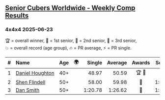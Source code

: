 <style>table {white-space: nowrap;}</style>
<link rel="stylesheet" type="text/css" href="/scw-comp/css/flags.css" />

## [Senior Cubers Worldwide - Weekly Comp Results](/scw-comp/results/)
### 4x4x4 2025-06-23

<span style="white-space: nowrap;">🏆 = overall winner</span>, <span style="white-space: nowrap;">🥇 = 1st senior</span>, <span style="white-space: nowrap;">🥈 = 2nd senior</span>, <span style="white-space: nowrap;">🥉 = 3rd senior</span>, <span style="white-space: nowrap;">💥 = overall record (age group)</span>, <span style="white-space: nowrap;">🔥 = PR average</span>, <span style="white-space: nowrap;">⚡ = PR single</span>.

| # | Name | Age | 🌍 | Single | Average | Awards | Solve 1 | Solve 2 | Solve 3 | Solve 4 | Solve 5 | Video |
| :--: | :-- | :--: | :--: | --: | --: | :--: | --: | --: | --: | --: | --: | :-- |
| 1 | [Daniel Houghton](../../persons/daniel_houghton/444.md) | 40+ | <i class="flag flag-CH" /> | 48.97 | 50.59 | 🏆 🥇 | 53.71 | 49.80 | 51.10 | 48.97 | 50.87 | [Desktop](https://www.facebook.com/events/1227102092228403/permalink/1237443947860884) / [Mobile](https://m.facebook.com/events/1227102092228403?view=permalink&id=1237443947860884) |
| 2 | [Shen Flindell](../../persons/shen_flindell/444.md) | 50+ | <i class="flag flag-AU" /> | 58.00 | 59.98 | 🥈 | 1:01.10 | 1:00.87 | 59.65 | 59.41 | 58.00 | [Desktop](https://www.facebook.com/events/1227102092228403/permalink/1236343841304228) / [Mobile](https://m.facebook.com/events/1227102092228403?view=permalink&id=1236343841304228) |
| 3 | [Dan Smith](../../persons/dan_smith/444.md) | 50+ | <i class="flag flag-US" /> | 1:20.78 | 1:26.62 | 🥉 | 1:28.12 | 1:28.81 | 1:22.94 | 1:30.27 | 1:20.78 | [Desktop](https://www.facebook.com/events/1227102092228403/permalink/1232886598316619) / [Mobile](https://m.facebook.com/events/1227102092228403?view=permalink&id=1232886598316619) |

<!-- Global site tag (gtag.js) - Google Analytics -->
<script async src="https://www.googletagmanager.com/gtag/js?id=UA-86348435-3"></script>
<script>window.dataLayer = window.dataLayer || []; function gtag() {dataLayer.push(arguments);} gtag('js', new Date()); gtag('config', 'UA-86348435-3');</script>
